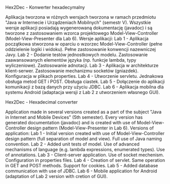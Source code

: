 Hex2Dec - Konwerter hexadecymalny

Aplikacja tworzona w różnych wersjach tworzona w ramach przedmiotu "Java w Internecie i Urządzeniach Mobilnych" (semestr V). 
Wszystkie wersje aplikacji posiadają wygenerowaną dokumentację (javadoc) i są tworzone z zastosowaniem wzorca projektowego Model-View-Controller (Model-View-Presenter dla Lab 6).
Wersje aplikacji:
Lab 1 - Aplikacja początkowa stworzona w oparciu o wzorzec Model-View-Controller (pełne oddzielenie logiki i widoku). Pełne zastosowanie konwencji nazewniczej Javy.
Lab 2 - Dodanie testów jednostkowych modelu. Zastosowanie zaawansowanych elementów języka (np. funkcje lambda, typy wyliczeniowe). Zastosowanie adnotacji.
Lab 3 - Aplikacja w architekturze klient-serwer. Zastosowanie mechanizmu socketów (gniazdek). Konfiguracja w plikach properties.
Lab 4 - Utworzenie servletu. Jednakowa obsługa metod GET i POST. Obsługa ciastek.
Lab 5 - Dołączenie do aplikacji komunikacji z bazą danych przy użyciu JDBC.
Lab 6 - Aplikacja mobilna dla systemu Android (adaptacja wersji z Lab 2 z utworzeniem własnego GUI).

Hex2Dec - Hexadecimal converter

Application made in several versions created as a part of the subject "Java in Internet and Mobile Devices" (5th semester).
Every version has generated documentation (javadoc) and is created with use of Model-View-Controller design pattern (Model-View-Presenter in Lab 6).
Versions of application:
Lab 1 - Initial version created with use of Model-View-Controller design pattern (full separation of model and view). Full use of Java naming convention.
Lab 2 - Added unit tests of model. Use of advanced mechanisms of language (e.g. lambda expressions, enumerated types). Use of annotations.
Lab 3 - Client-server application. Use of socket mechenism. Configuration in properties files.
Lab 4 - Creation of servlet. Same operation in GET and POST methods. Support for cookies.
Lab 5 - Added database communication with use of JDBC.
Lab 6 - Mobile application for Android (adaptation of Lab 2 version with cretion of GUI).
